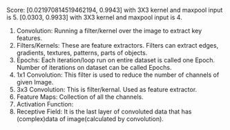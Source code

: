 Score: [0.021970814519462194, 0.9943] with 3X3 kernel and maxpool input is 5.
[0.0303, 0.9933] with 3X3 kernel and maxpool input is 4.


1. Convolution: Running a filter/kernel over the image to extract key features.
2. Filters/Kernels: These are feature extractors. Filters can extract edges, gradients, textures, patterns, parts of objects.
3. Epochs: Each iteration/loop run on entire dataset is called one Epoch. Number of iterations on dataset can be called Epochs. 
4. 1x1 Convolution: This filter is used to reduce the number of channels of given Image.
5. 3x3 Convolution: This is filter/kernal. Used as feature extractor. 
6. Feature Maps: Collection of all the channels.
7. Activation Function:
8. Receptive Field: It is the last layer of convoluted data that has (complex)data of image(calculated by convolution). 
